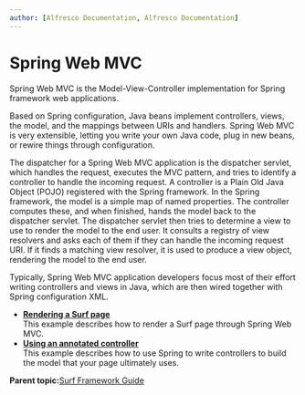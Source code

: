 ```yaml
---
author: [Alfresco Documentation, Alfresco Documentation]
---
```


# Spring Web MVC

Spring Web MVC is the Model-View-Controller implementation for Spring framework web applications.

Based on Spring configuration, Java beans implement controllers, views, the model, and the mappings between URIs and handlers. Spring Web MVC is very extensible, letting you write your own Java code, plug in new beans, or rewire things through configuration.

The dispatcher for a Spring Web MVC application is the dispatcher servlet, which handles the request, executes the MVC pattern, and tries to identify a controller to handle the incoming request. A controller is a Plain Old Java Object \(POJO\) registered with the Spring framework. In the Spring framework, the model is a simple map of named properties. The controller computes these, and when finished, hands the model back to the dispatcher servlet. The dispatcher servlet then tries to determine a view to use to render the model to the end user. It consults a registry of view resolvers and asks each of them if they can handle the incoming request URI. If it finds a matching view resolver, it is used to produce a view object, rendering the model to the end user.

Typically, Spring Web MVC application developers focus most of their effort writing controllers and views in Java, which are then wired together with Spring configuration XML.

-   **[Rendering a Surf page](../tasks/surf-page-render.md)**  
This example describes how to render a Surf page through Spring Web MVC.
-   **[Using an annotated controller](../tasks/surf-controller-using.md)**  
This example describes how to use Spring to write controllers to build the model that your page ultimately uses.

**Parent topic:**[Surf Framework Guide](../concepts/surf-fwork-intro.md)


